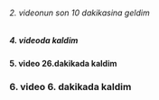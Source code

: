 <h6>2. videonun son 10 dakikasina geldim</h6>
<h5>4. videoda kaldim <h5>
<h4>5. video 26.dakikada kaldim<h4>
<h3>6. video 6. dakikada kaldim <h3>